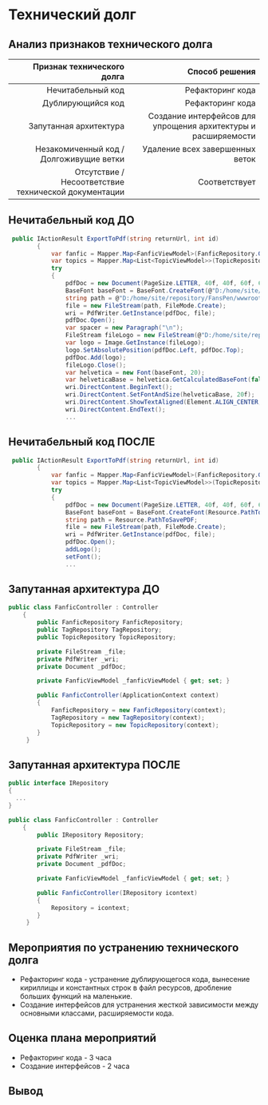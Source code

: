 # Технический долг
## Анализ признаков технического долга
| Признак технического долга | Способ решения |
| --------------------------:| --------------:|
| Нечитабельный код          | Рефакторинг кода |
| Дублирующийся код          | Рефакторинг кода |
| Запутанная архитектура     | Создание интерфейсов для упрощения архитектуры и расширяемости |
| Незакомиченный код / Долгоживущие ветки | Удаление всех завершенных веток |
| Отсутствие / Несоответствие технической документации      | Соответствует | - |

## Нечитабельный код ДО
```C#
 public IActionResult ExportToPdf(string returnUrl, int id)
        {
            var fanfic = Mapper.Map<FanficViewModel>(FanficRepository.GetById(id));
            var topics = Mapper.Map<List<TopicViewModel>>(TopicRepository.GetTopicsByFanficId(id));
            try
            {
                pdfDoc = new Document(PageSize.LETTER, 40f, 40f, 60f, 60f);
                BaseFont baseFont = BaseFont.CreateFont(@"D:/home/site/repository/FansPen/wwwroot/font/arial.ttf", BaseFont.IDENTITY_H, BaseFont.NOT_EMBEDDED);
                string path = @"D:/home/site/repository/FansPen/wwwroot/pdf/tester1.pdf";
                file = new FileStream(path, FileMode.Create);
                wri = PdfWriter.GetInstance(pdfDoc, file);
                pdfDoc.Open();
                var spacer = new Paragraph("\n");
                FileStream fileLogo = new FileStream(@"D:/home/site/repository/FansPen/wwwroot/images/icons/logoPDF.png", FileMode.Open);
                var logo = Image.GetInstance(fileLogo);
                logo.SetAbsolutePosition(pdfDoc.Left, pdfDoc.Top);
                pdfDoc.Add(logo);
                fileLogo.Close();
                var helvetica = new Font(baseFont, 20);
                var helveticaBase = helvetica.GetCalculatedBaseFont(false);
                wri.DirectContent.BeginText();
                wri.DirectContent.SetFontAndSize(helveticaBase, 20f);
                wri.DirectContent.ShowTextAligned(Element.ALIGN_CENTER, fanfic.Name, 305, 705, 0);
                wri.DirectContent.EndText();
                ...
```
## Нечитабельный код ПОСЛЕ
```C#
 public IActionResult ExportToPdf(string returnUrl, int id)
        {
            var fanfic = Mapper.Map<FanficViewModel>(FanficRepository.GetById(id));
            var topics = Mapper.Map<List<TopicViewModel>>(TopicRepository.GetTopicsByFanficId(id));
            try
            {
                pdfDoc = new Document(PageSize.LETTER, 40f, 40f, 60f, 60f);
                BaseFont baseFont = BaseFont.CreateFont(Resource.PathToFont);
                string path = Resource.PathToSavePDF;
                file = new FileStream(path, FileMode.Create);
                wri = PdfWriter.GetInstance(pdfDoc, file);
                pdfDoc.Open();
                addLogo();
                setFont();
                ...
```
## Запутанная архитектура ДО
```C#
public class FanficController : Controller
    {
        public FanficRepository FanficRepository;
        public TagRepository TagRepository;
        public TopicRepository TopicRepository;

        private FileStream _file;
        private PdfWriter _wri;
        private Document _pdfDoc;

        private FanficViewModel _fanficViewModel { get; set; }

        public FanficController(ApplicationContext context)
        {
            FanficRepository = new FanficRepository(context);
            TagRepository = new TagRepository(context);
            TopicRepository = new TopicRepository(context);
        }
     }
```
## Запутанная архитектура ПОСЛЕ
```C#
public interface IRepository 
{
  ...
}

public class FanficController : Controller
    {
        public IRepository Repository;

        private FileStream _file;
        private PdfWriter _wri;
        private Document _pdfDoc;

        private FanficViewModel _fanficViewModel { get; set; }

        public FanficController(IRepository icontext)
        {
            Repository = icontext;
        }
     }
```
## Мероприятия по устранению технического долга
* Рефакторинг кода -  устранение дублирующегося кода, вынесение кириллицы и константных строк в файл ресурсов, дробление больших функций на маленькие.
* Создание интерфейсов для устранения жесткой зависимости между основными классами, расширяемости кода.
## Оценка плана мероприятий
* Рефакторинг кода - 3 часа
* Создание интерфейсов - 2 часа 
## Вывод

